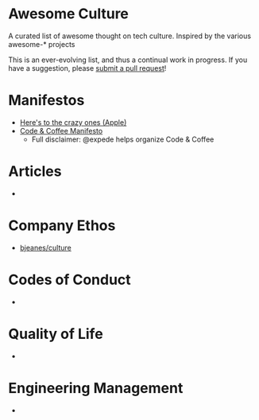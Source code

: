 # Awesome Culture
A curated list of awesome thought on tech culture. Inspired by the various awesome-* projects

This is an ever-evolving list, and thus a continual work in progress. If you have a suggestion, please [submit a pull request](https://help.github.com/articles/using-pull-requests/)!

# Manifestos
- [Here's to the crazy ones (Apple)](https://www.youtube.com/watch?v=8rwsuXHA7RA)
- [Code & Coffee Manifesto](https://github.com/Code-and-Coffee-YVR/how-to-organize/blob/master/Manifesto.md)
  - Full disclaimer: @expede helps organize Code & Coffee

# Articles
- 

# Company Ethos
- [bjeanes/culture](https://github.com/bjeanes/culture/blob/master/culture_and_ethos.md)

# Codes of Conduct
-

# Quality of Life
-

# Engineering Management
-
